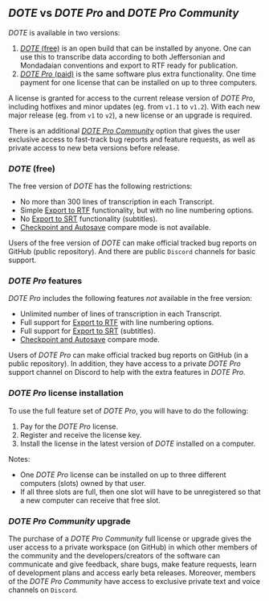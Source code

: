 ## _DOTE_ vs _DOTE Pro_ and _DOTE Pro Community_

_DOTE_ is available in two versions:

1. [_DOTE_ (free)](#free) is an open build that can be installed by anyone.
One can use this to transcribe data according to both Jeffersonian and Mondadaian conventions and export to RTF ready for publication.
1. [_DOTE Pro_ (paid)](#pro) is the same software plus extra functionality.
One time payment for one license that can be installed on up to three computers.

A license is granted for access to the current release version of _DOTE Pro_, including hotfixes and minor updates (eg. from `v1.1` to `v1.2`).
With each new major release (eg. from `v1` to `v2`), a new license or an upgrade is required.

There is an additional [_DOTE Pro Community_](#community) option that gives the user exclusive access to fast-track bug reports and feature requests, as well as private access to new beta versions before release.

### _DOTE_ (free) <a id='free'></a>

The free version of _DOTE_ has the following restrictions:

- No more than 300 lines of transcription in each Transcript.
- Simple [Export to RTF](export.md) functionality, but with no line numbering options.
- No [Export to SRT](export.md) functionality (subtitles).
- [Checkpoint and Autosave](versioncontrol.md) compare mode is not available.

Users of the free version of _DOTE_ can make official tracked bug reports on GitHub (public repository).
And there are public `Discord` channels for basic support.

### _DOTE Pro_ features <a id='pro'></a>

_DOTE Pro_ includes the following features _not_ available in the free version:

- Unlimited number of lines of transcription in each Transcript.
- Full support for [Export to RTF](export.md) with line numbering options.
- Full support for [Export to SRT](export.md) (subtitles).
- [Checkpoint and Autosave](versioncontrol.md) compare mode.

Users of _DOTE Pro_ can make official tracked bug reports on GitHub (in a public repository).
In addition, they have access to a private _DOTE Pro_ support channel on Discord to help with the extra features in _DOTE Pro_.

### _DOTE Pro_ license installation <a id='license'></a>

To use the full feature set of _DOTE Pro_, you will have to do the following:

1. Pay for the _DOTE Pro_ license.
1. Register and receive the license key.
1. Install the license in the latest version of _DOTE_ installed on a computer.

Notes:

- One _DOTE Pro_ license can be installed on up to three different computers (slots) owned by that user.
- If all three slots are full, then one slot will have to be unregistered so that a new computer can receive that free slot.

### _DOTE Pro Community_ upgrade <a id='community'></a>

The purchase of a _DOTE Pro Community_ full license or upgrade gives the user access to a private workspace (on GitHub) in which other members of the community and the developers/creators of the software can communicate and give feedback, share bugs, make feature requests, learn of development plans and access early beta releases.
Moreover, members of the _DOTE Pro Community_ have access to exclusive private text and voice channels on `Discord`.
